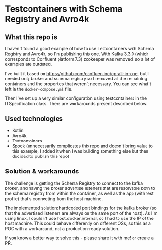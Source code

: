 # Testcontainers with Schema Registry and Avro4k
## What this repo is
I haven't found a good example of how to use Testcontainers with Schema Registry and Avro4k, so I'm publishing this one. 
With Kafka 3.3.0 (which corresponds to Confluent platform 7.3) zookeeper was removed, so a lot of examples are outdated.

I've built it based on https://github.com/confluentinc/cp-all-in-one, but I needed only broker and schema registry so I removed all the
remaining containers and the properties that weren't necessary. You can see what't left in the `docker-compose.yml` file.

Then I've set up a very similar configuration using testcontainers in the ITSpecification class. There are workarounds present described below.

## Used technologies
- Kotlin
- Avro4k
- Testcontainers
- Spock (unnecessarily complicates this repo and doesn't bring value to this example, I added it when I was building something else but then decided to publish this repo)

## Solution & workarounds
The challenge is getting the Schema Registry to connect to the kafka broker, and having the broker advertise listeners that are resolvable
both to the schema registry from within the container, as well as the app (with test profile) that's connecting from the host machine.

The implemented solution: hardcoded port bindings for the kafka broker (so that the advertised listeners are always on the same port of the host).
As I'm using linux, I couldn't use host.docker.internal, so I had to use the IP of the host machine. This could behave differently on different OSs, so 
this as a POC with a workaround, not a production-ready solution.

If you know a better way to solve this - please share it with me! or create a PR.
